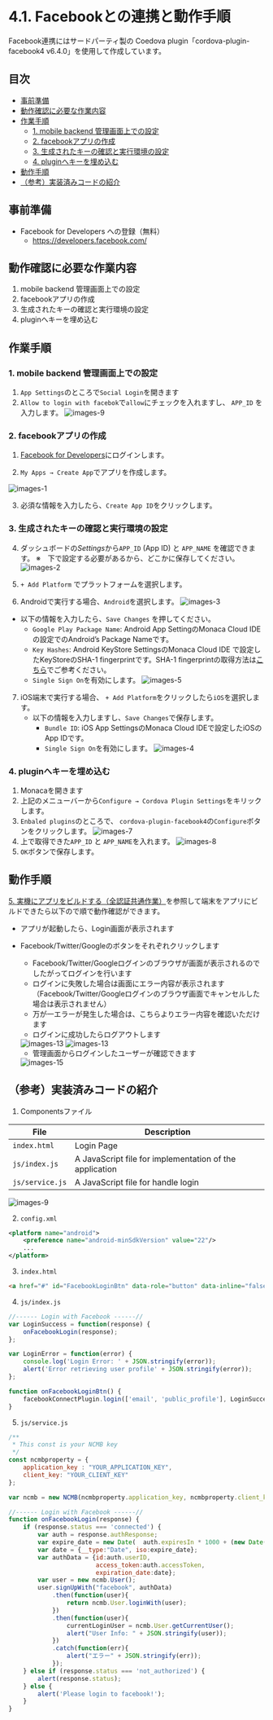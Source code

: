 # 4.1. Facebookとの連携と動作手順

Facebook連携にはサードパーティ製の Coedova plugin「cordova-plugin-facebook4 v6.4.0」を使用して作成しています。

## 目次
<!-- START doctoc generated TOC please keep comment here to allow auto update -->
<!-- DON'T EDIT THIS SECTION, INSTEAD RE-RUN doctoc TO UPDATE -->

- [事前準備](#%E4%BA%8B%E5%89%8D%E6%BA%96%E5%82%99)
- [動作確認に必要な作業内容](#%E5%8B%95%E4%BD%9C%E7%A2%BA%E8%AA%8D%E3%81%AB%E5%BF%85%E8%A6%81%E3%81%AA%E4%BD%9C%E6%A5%AD%E5%86%85%E5%AE%B9)
- [作業手順](#%E4%BD%9C%E6%A5%AD%E6%89%8B%E9%A0%86)
  - [1. mobile backend 管理画面上での設定](#1-mobile-backend-%E7%AE%A1%E7%90%86%E7%94%BB%E9%9D%A2%E4%B8%8A%E3%81%A7%E3%81%AE%E8%A8%AD%E5%AE%9A)
  - [2. facebookアプリの作成](#2-facebook%E3%82%A2%E3%83%97%E3%83%AA%E3%81%AE%E4%BD%9C%E6%88%90)
  - [3. 生成されたキーの確認と実行環境の設定](#3-%E7%94%9F%E6%88%90%E3%81%95%E3%82%8C%E3%81%9F%E3%82%AD%E3%83%BC%E3%81%AE%E7%A2%BA%E8%AA%8D%E3%81%A8%E5%AE%9F%E8%A1%8C%E7%92%B0%E5%A2%83%E3%81%AE%E8%A8%AD%E5%AE%9A)
  - [4. pluginへキーを埋め込む](#4-plugin%E3%81%B8%E3%82%AD%E3%83%BC%E3%82%92%E5%9F%8B%E3%82%81%E8%BE%BC%E3%82%80)
- [動作手順](#%E5%8B%95%E4%BD%9C%E6%89%8B%E9%A0%86)
- [（参考）実装済みコードの紹介](#%E5%8F%82%E8%80%83%E5%AE%9F%E8%A3%85%E6%B8%88%E3%81%BF%E3%82%B3%E3%83%BC%E3%83%89%E3%81%AE%E7%B4%B9%E4%BB%8B)

<!-- END doctoc generated TOC please keep comment here to allow auto update -->

## 事前準備

* Facebook for Developers への登録（無料）
   * https://developers.facebook.com/

## 動作確認に必要な作業内容

1. mobile backend 管理画面上での設定
2. facebookアプリの作成
3. 生成されたキーの確認と実行環境の設定
4. pluginへキーを埋め込む

## 作業手順
### 1. mobile backend 管理画面上での設定

1. `App Settings`のところで`Social Login`を開きます
2. `Allow to login with facebok`で`allow`にチェックを入れますし、 `APP_ID` を入力します。
![images-9](readme-img/facebook/images-9.png)

### 2. facebookアプリの作成

1. [Facebook for Developers](https://developers.facebook.com/)にログインします。

2. `My Apps → Create App`でアプリを作成します。

 ![images-1](readme-img/facebook/images-1.png)

3. 必須な情報を入力したら、`Create App ID`をクリックします。

### 3. 生成されたキーの確認と実行環境の設定

<!-- `APP_ID`と`APP_NAME`は`cordova-plugin-facebook4`に必要なものだから、これからそれらを取得する方法を説明します。 -->

4. ダッシュボードの<i>Settings</i>から`APP_ID` (App ID) と `APP_NAME` を確認できます。
※　下で設定する必要があるから、どこかに保存してください。
![images-2](readme-img/facebook/images-2.png)

5. `+ Add Platform` でプラットフォームを選択します。

6. Androidで実行する場合、`Android`を選択します。
![images-3](readme-img/facebook/images-3.png)
* 以下の情報を入力したら、`Save Changes` を押してください。
    * `Google Play Package Name`: Android App SettingのMonaca Cloud IDEの設定でのAndroid’s Package Nameです。
    * `Key Hashes`: Android KeyStore SettingsのMonaca Cloud IDE で設定したKeyStoreのSHA-1 fingerprintです。SHA-1 fingerprintの取得方法は[こちら]((https://docs.monaca.io/en/faq/application/#how-to-get-sha-1-fingerprint-of-a-keystore-created-in-monaca-cloud-ide))でご参考ください。
    * `Single Sign On`を有効にします。
    ![images-5](readme-img/facebook/images-5.png)
7. iOS端末で実行する場合、 `+ Add Platform`をクリックしたら`iOS`を選択します。
    * 以下の情報を入力しますし、`Save Changes`で保存します。
        * `Bundle ID`: iOS App SettingsのMonaca Cloud IDEで設定したiOSのApp IDです。
        * `Single Sign On`を有効にします。
    ![images-4](readme-img/facebook/images-4.png)

### 4. pluginへキーを埋め込む

1. Monacaを開きます
2. 上記のメニューバーから`Configure → Cordova Plugin Settings`をキリックします。
3. `Enbaled plugins`のところで、 `cordova-plugin-facebook4`の`Configure`ボタンをクリックします。
![images-7](readme-img/facebook/images-7.png)
4. 上で取得できた`APP_ID` と `APP_NAME`を入れます。
![images-8](readme-img/facebook/images-8.png)
5. `OK`ボタンで保存します。

## 動作手順

[5. 実機にアプリをビルドする（全認証共通作業）](#5-%E5%AE%9F%E6%A9%9F%E3%81%AB%E3%82%A2%E3%83%97%E3%83%AA%E3%82%92%E3%83%93%E3%83%AB%E3%83%89%E3%81%99%E3%82%8B%E5%85%A8%E8%AA%8D%E8%A8%BC%E5%85%B1%E9%80%9A%E4%BD%9C%E6%A5%AD)を参照して端末をアプリにビルドできたら以下ので順で動作確認ができます。

* アプリが起動したら、Login画面が表示されます
* Facebook/Twitter/Googleのボタンをそれぞれクリックします
    * Facebook/Twitter/Googleログインのブラウザが画面が表示されるのでしたがってログインを行います
    * ログインに失敗した場合は画面にエラー内容が表示されます（Facebook/Twitter/Googleログインのブラウザ画面でキャンセルした場合は表示されません）
    * 万が一エラーが発生した場合は、こちらよりエラー内容を確認いただけます
    * ログインに成功したらログアウトします

    <img src="readme-img/facebook/images-14.png" alt="images-13" style="max-width:60%;">

    <img src="readme-img/facebook/images-13.png" alt="images-13" style="max-width:60%;">

    * 管理画面からログインしたユーザーが確認できます  
    <img src="readme-img/facebook/images-15.png" alt="images-15" style="max-width:100%;">

## （参考）実装済みコードの紹介

1. Componentsファイル

| File | Description |
| --- | --- |
| `index.html` | Login Page |
| `js/index.js` | 	A JavaScript file for implementation of the application |
| `js/service.js` | 	A JavaScript file for handle login  |

![images-9](readme-img/twitter/images-9.png)

2. `config.xml`

```xml
<platform name="android">
    <preference name="android-minSdkVersion" value="22"/>
    ...
</platform>
```

3. `index.html`

```html
<a href="#" id="FacebookLoginBtn" data-role="button" data-inline="false" data-theme="b">Login with Facebook</a>
```
4. `js/index.js`

```javascript
//------ Login with Facebook ------//
var LoginSuccess = function(response) {
    onFacebookLogin(response);    
};

var LoginError = function(error) {
    console.log('Login Error: ' + JSON.stringify(error));
    alert('Error retrieving user profile' + JSON.stringify(error));
};

function onFacebookLoginBtn() {
    facebookConnectPlugin.login(['email', 'public_profile'], LoginSuccess, LoginError);
}
```

5. `js/service.js`

```javascript
/**
 * This const is your NCMB key
 */
const ncmbproperty = {
    application_key : "YOUR_APPLICATION_KEY",
    client_key: "YOUR_CLIENT_KEY"
};

var ncmb = new NCMB(ncmbproperty.application_key, ncmbproperty.client_key);

//------ Login with Facebook ------//
function onFacebookLogin(response) {
    if (response.status === 'connected') {
        var auth = response.authResponse;
        var expire_date = new Date(  auth.expiresIn * 1000 + (new Date()).getTime()).toJSON();
        var date = {__type:"Date", iso:expire_date};
        var authData = {id:auth.userID,
                        access_token:auth.accessToken,
                        expiration_date:date};
        var user = new ncmb.User();
        user.signUpWith("facebook", authData)
            .then(function(user){
                return ncmb.User.loginWith(user);
            })
            .then(function(user){
                currentLoginUser = ncmb.User.getCurrentUser();
                alert("User Info: " + JSON.stringify(user));
            })
            .catch(function(err){
                alert("エラー" + JSON.stringify(err));
            });
    } else if (response.status === 'not_authorized') {
        alert(response.status);
    } else {
        alert('Please login to facebook!');
    }
}
```
